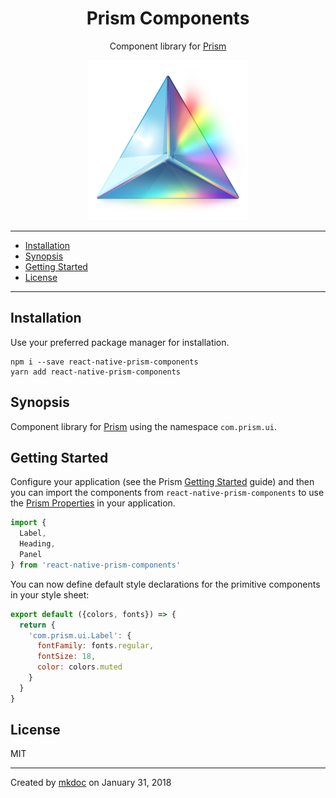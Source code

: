 <h1 align="center">Prism Components</h1>
<p align="center">Component library for <a href="https://github.com/fika-community/prism"title="Prism">Prism</a></p>
<p align="center">
  <img width="256" height="256" src="https://raw.githubusercontent.com/fika-community/prism/master/prism.png" />
</p>

---

- [Installation](#installation)
- [Synopsis](#synopsis)
- [Getting Started](#getting-started)
- [License](#license)

---

## Installation

Use your preferred package manager for installation.

```
npm i --save react-native-prism-components
yarn add react-native-prism-components
```

## Synopsis

Component library for [Prism](https://github.com/fika-community/prism) using the namespace `com.prism.ui`.

## Getting Started

Configure your application (see the Prism [Getting Started](https://github.com/fika-community/prism#getting-started) guide) and then you can import the components from `react-native-prism-components` to use the [Prism Properties](https://github.com/fika-community/prism#properties) in your application.

```javascript
import {
  Label,
  Heading,
  Panel
} from 'react-native-prism-components'
```

You can now define default style declarations for the primitive components in your style sheet:

```javascript
export default ({colors, fonts}) => {
  return {
    'com.prism.ui.Label': {
      fontFamily: fonts.regular,
      fontSize: 18,
      color: colors.muted
    }
  }
}
```

## License

MIT

---

Created by [mkdoc](https://github.com/mkdoc/mkdoc) on January 31, 2018

[prism]: https://github.com/fika-community/prism
[getting started]: https://github.com/fika-community/prism#getting-started
[prism properties]: https://github.com/fika-community/prism#properties

